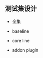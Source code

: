 测试集设计
----------------------------------------------------------------------------
* 全集

* baseline

* core line

* addon plugin
